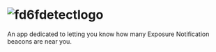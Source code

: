 # ![fd6fdetectlogo](https://user-images.githubusercontent.com/37220586/143490833-a88e4666-dcca-4613-bcee-bb2a33af67c0.png)

An app dedicated to letting you know how many Exposure Notification beacons are near you.
